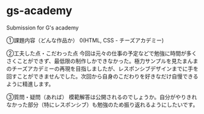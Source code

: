 # gs-academy
Submission for G's academy

①課題内容（どんな作品か）
0(HTML, CSS - チーズアカデミー)

②工夫した点・こだわった点
今回は元々の仕事の予定などで勉強に時間が多くさくことができず、最低限の制作しかできなかった。極力サンプルを見たまんまのチーズアカデミーの再現を目指しましたが、レスポンシブデザインまでに手を回すことができませんでした。次回から自身のこだわりを好きなだけ自慢できるように精進します。

③質問・疑問（あれば）
模範解答は公開されるのでしょうか。自分がやりきれなかった部分（特にレスポンシブ）も勉強のため振り返れるようにしたいです。
